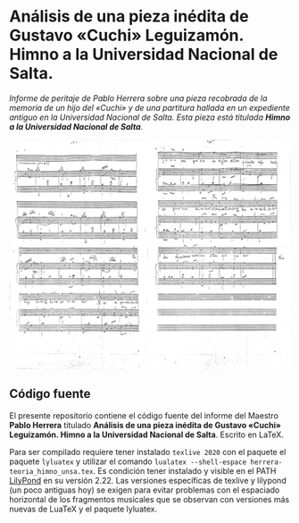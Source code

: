 # Análisis de una pieza inédita de Gustavo «Cuchi» Leguizamón. Himno a la Universidad Nacional de Salta.
_Informe de peritaje de Pablo Herrera  sobre una pieza recobrada de la memoria de un hijo del «Cuchi» y de una partitura hallada en un expediente antiguo en la Universidad Nacional de Salta. Esta pieza está titulada  **Himno a la Universidad Nacional de Salta**._

![partitura-original](img/partitura-original.png)

## Código fuente
El presente repositorio contiene el código fuente del informe del Maestro **Pablo Herrera** titulado **Análisis de una pieza inédita de Gustavo «Cuchi» Leguizamón. Himno a la Universidad Nacional de Salta**. Escrito en LaTeX. 

Para ser compilado requiere tener instalado `texlive 2020` con el paquete el paquete `lyluatex` y utilizar el comando `lualatex --shell-espace herrera-teoria_himno_unsa.tex`. Es condición tener instalado y visible en el PATH [LilyPond](https://lilypond.org/) en su versión 2.22. Las versiones específicas de texlive y lilypond (un poco antiguas hoy) se exigen para evitar problemas con el espaciado horizontal de los fragmentos musicales que se observan con versiones más nuevas de LuaTeX y el paquete lyluatex.